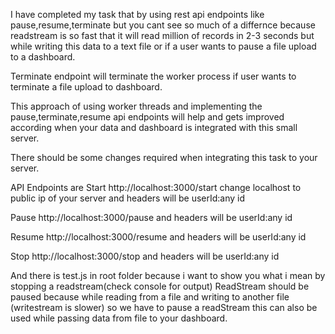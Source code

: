I have completed my task that by using rest api endpoints like pause,resume,terminate but you cant see so much of a differnce because readstream is so fast that it will read million of records in 2-3 seconds but while writing this data to a text file or if a user wants to pause a file upload to a dashboard.

Terminate endpoint will terminate the worker process if user wants to terminate a file upload to dashboard.

This approach of using worker threads and implementing the pause,terminate,resume api endpoints will help and gets improved according when your data and dashboard is integrated with this small server.

There should be some changes required when integrating this task to your server.


API Endpoints are
Start
http://localhost:3000/start 
change localhost to public ip of your server
and headers will be 
userId:any id 

Pause
http://localhost:3000/pause
and headers will be
userId:any id

Resume
http://localhost:3000/resume
and headers will be
userId:any id

Stop
http://localhost:3000/stop
and headers will be
userId:any id



And there is test.js in root folder because i want to show you what i mean by stopping a readstream(check console for output)
ReadStream should be paused because while reading from a file and writing to another file (writestream is slower) so we have to pause a readStream this can also be used while passing data from file to your dashboard.




